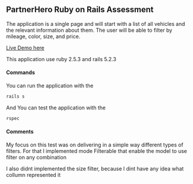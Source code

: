 ## PartnerHero Ruby on Rails Assessment


The application is a single page and will start with a list of all vehicles and the relevant information about them. The user will be able to filter by mileage, color, size, and price.

[ Live Demo here](https://car-sample.herokuapp.com/)

This application use ruby 2.5.3 and rails 5.2.3


#### Commands

You can run the application with the

```bash
rails s
```
And You can test the application with the

```bash
rspec
```

#### Comments

My focus on this test was on delivering in a simple way different types of filters. For
that I implemented mode Filterable that enable the model to use filter on any combination

I also didnt implemented the size filter, because I dint have any idea what collumn represented it
